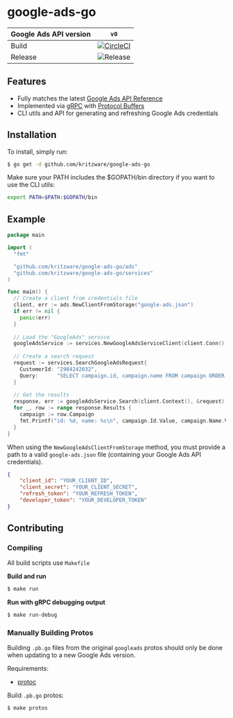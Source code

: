 # google-ads-go

| Google Ads API version 	| `v0` |
|-|:-:|
| Build | [![CircleCI](https://circleci.com/gh/kritzware/google-ads-go.svg?style=shield)](https://circleci.com/gh/kritzware/google-ads-go) |
| Release | ![Release](https://img.shields.io/github/release/kritzware/google-ads-go.svg) |

## Features
- Fully matches the latest [Google Ads API Reference](https://developers.google.com/google-ads/api/reference/rpc/)
- Implemented via [gRPC](https://grpc.io/) with [Protocol Buffers](https://developers.google.com/protocol-buffers/)
- CLI utils and API for generating and refreshing Google Ads credentials

## Installation
To install, simply run:
```bash
$ go get -d github.com/kritzware/google-ads-go
```
Make sure your PATH includes the $GOPATH/bin directory if you want to use the CLI utils:
```bash
export PATH=$PATH:$GOPATH/bin
````

## Example
```go
package main

import (
  "fmt"

  "github.com/kritzware/google-ads-go/ads"
  "github.com/kritzware/google-ads-go/services"
)

func main() {
  // Create a client from credentials file
  client, err := ads.NewClientFromStorage("google-ads.json")
  if err != nil {
    panic(err)
  }
  
  // Load the "GoogleAds" service
  googleAdsService := services.NewGoogleAdsServiceClient(client.Conn())
  
  // Create a search request
  request := services.SearchGoogleAdsRequest{
    CustomerId: "2984242032",
    Query:      "SELECT campaign.id, campaign.name FROM campaign ORDER BY campaign.id",
  }
  
  // Get the results
  response, err := googleAdsService.Search(client.Context(), &request)
  for _, row := range response.Results {
    campaign := row.Campaign
    fmt.Printf("id: %d, name: %s\n", campaign.Id.Value, campaign.Name.Value)
  }
}
```

When using the `NewGoogleAdsClientFromStorage` method, you must provide a path to a valid `google-ads.json` file (containing your Google Ads API credentials).
```json
{
    "client_id": "YOUR_CLIENT_ID",
    "client_secret": "YOUR_CLIENT_SECRET",
    "refresh_token": "YOUR_REFRESH_TOKEN",
    "developer_token": "YOUR_DEVELOPER_TOKEN"
}

```

## Contributing
### Compiling
All build scripts use `Makefile`

**Build and run**
```bash
$ make run
```

**Run with gRPC debugging output**
```bash
$ make run-debug
```

### Manually Building Protos
Building `.pb.go` files from the original `googleads` protos should only be done when updating to a new Google Ads version.

Requirements:
- [protoc](https://github.com/protocolbuffers/protobuf)

Build `.pb.go` protos:
```bash
$ make protos
```

